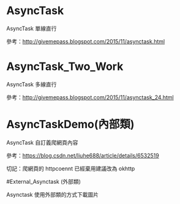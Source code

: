 # AsyncTask

AsyncTask 單線直行

參考：http://givemepass.blogspot.com/2015/11/asynctask.html

# AsyncTask_Two_Work

AsyncTask 多線直行

參考：http://givemepass.blogspot.com/2015/11/asynctask_24.html

# AsyncTaskDemo(內部類)

AsyncTask 自訂義爬網頁內容

參考：https://blog.csdn.net/liuhe688/article/details/6532519

切記：爬網頁的 httpcoennt 已經棄用建議改為 okhttp

#External_Asynctask (外部類)

Asynctask 使用外部類的方式下載圖片
